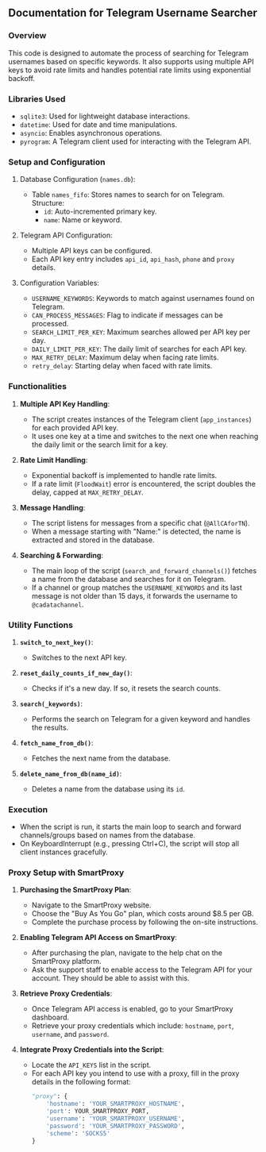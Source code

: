 ## Documentation for Telegram Username Searcher

### Overview

This code is designed to automate the process of searching for Telegram usernames based on specific keywords. It also supports using multiple API keys to avoid rate limits and handles potential rate limits using exponential backoff.

### Libraries Used

- `sqlite3`: Used for lightweight database interactions.
- `datetime`: Used for date and time manipulations.
- `asyncio`: Enables asynchronous operations.
- `pyrogram`: A Telegram client used for interacting with the Telegram API.

### Setup and Configuration

1. Database Configuration (`names.db`):
    - Table `names_fifo`: Stores names to search for on Telegram. Structure:
        - `id`: Auto-incremented primary key.
        - `name`: Name or keyword.

2. Telegram API Configuration:
    - Multiple API keys can be configured.
    - Each API key entry includes `api_id`, `api_hash`, `phone` and `proxy` details.

3. Configuration Variables:
    - `USERNAME_KEYWORDS`: Keywords to match against usernames found on Telegram.
    - `CAN_PROCESS_MESSAGES`: Flag to indicate if messages can be processed.
    - `SEARCH_LIMIT_PER_KEY`: Maximum searches allowed per API key per day.
    - `DAILY_LIMIT_PER_KEY`: The daily limit of searches for each API key.
    - `MAX_RETRY_DELAY`: Maximum delay when facing rate limits.
    - `retry_delay`: Starting delay when faced with rate limits.

### Functionalities

1. **Multiple API Key Handling**:
    - The script creates instances of the Telegram client (`app_instances`) for each provided API key.
    - It uses one key at a time and switches to the next one when reaching the daily limit or the search limit for a key.

2. **Rate Limit Handling**:
    - Exponential backoff is implemented to handle rate limits.
    - If a rate limit (`FloodWait`) error is encountered, the script doubles the delay, capped at `MAX_RETRY_DELAY`.

3. **Message Handling**:
    - The script listens for messages from a specific chat (`@AllCAforTN`). 
    - When a message starting with "Name:" is detected, the name is extracted and stored in the database.

4. **Searching & Forwarding**:
    - The main loop of the script (`search_and_forward_channels()`) fetches a name from the database and searches for it on Telegram.
    - If a channel or group matches the `USERNAME_KEYWORDS` and its last message is not older than 15 days, it forwards the username to `@cadatachannel`.

### Utility Functions

1. **`switch_to_next_key()`**:
    - Switches to the next API key.

2. **`reset_daily_counts_if_new_day()`**:
    - Checks if it's a new day. If so, it resets the search counts.

3. **`search(_keywords)`**:
    - Performs the search on Telegram for a given keyword and handles the results.

4. **`fetch_name_from_db()`**:
    - Fetches the next name from the database.

5. **`delete_name_from_db(name_id)`**:
    - Deletes a name from the database using its `id`.

### Execution

- When the script is run, it starts the main loop to search and forward channels/groups based on names from the database.
- On KeyboardInterrupt (e.g., pressing Ctrl+C), the script will stop all client instances gracefully.


### Proxy Setup with SmartProxy

1. **Purchasing the SmartProxy Plan**:
    - Navigate to the SmartProxy website.
    - Choose the "Buy As You Go" plan, which costs around $8.5 per GB.
    - Complete the purchase process by following the on-site instructions.

2. **Enabling Telegram API Access on SmartProxy**:
    - After purchasing the plan, navigate to the help chat on the SmartProxy platform.
    - Ask the support staff to enable access to the Telegram API for your account. They should be able to assist with this.

3. **Retrieve Proxy Credentials**:
    - Once Telegram API access is enabled, go to your SmartProxy dashboard.
    - Retrieve your proxy credentials which include: `hostname`, `port`, `username`, and `password`.

4. **Integrate Proxy Credentials into the Script**:
    - Locate the `API_KEYS` list in the script.
    - For each API key you intend to use with a proxy, fill in the proxy details in the following format:
      ```python
      "proxy": {
          'hostname': 'YOUR_SMARTPROXY_HOSTNAME',
          'port': YOUR_SMARTPROXY_PORT,
          'username': 'YOUR_SMARTPROXY_USERNAME',
          'password': 'YOUR_SMARTPROXY_PASSWORD',
          'scheme': 'SOCKS5'
      }
      ```

